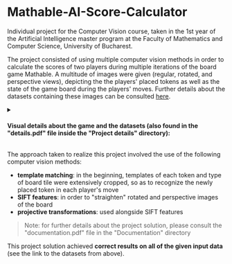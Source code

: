 # Mathable-AI-Score-Calculator

Individual project for the Computer Vision course, taken in the 1st year of the Artificial Intelligence master program at the Faculty of Mathematics and Computer Science, University of Bucharest.

The project consisted of using multiple computer vision methods in order to calculate the scores of two players during multiple iterations of the board game Mathable. A multitude of images were given (regular, rotated, and perspective views), depicting the the players' placed tokens as well as the state of the game board during the players' moves. Further details about the datasets containing these images can be consulted [here](https://tinyurl.com/CV-2024-Project1).

<details>
<summary><h4>Visual details about the game and the datasets (also found in the "details.pdf" file inside the "Project details" directory):</h4></summary>

![image](https://github.com/user-attachments/assets/259c5885-e049-44ee-9dc7-68f621577fa8)
![image](https://github.com/user-attachments/assets/d6f86a69-a3e3-415c-8e3c-f1e55b1f92ec)
</details>

The approach taken to realize this project involved the use of the following computer vision methods:
- **template matching**: in the beginning, templates of each token and type of board tile were extensively cropped, so as to recognize the newly placed token in each player's move
- **SIFT features**: in order to "straighten" rotated and perspective images of the board
- **projective transformations**: used alongside SIFT features
> Note: for further details about the project solution, please consult the "documentation.pdf" file in the "Documentation" directory

This project solution achieved **correct results on all of the given input data** (see the link to the datasets from above).
